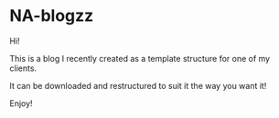 # NA-blogzz

Hi!

This is a blog I recently created as a template structure for one of my clients.

It can be downloaded and restructured to suit it the way you want it!

Enjoy!
